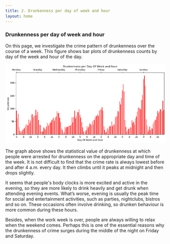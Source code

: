 ```yaml
---
title: 2. Drunkenness per day of week and hour
layout: home
---
```

### **Drunkenness per day of week and hour**

On this page, we investigate the crime pattern of drunkenness over the course of a week. This figure shows bar plots of drunkenness counts by day of the week and hour of the day.

![](img/timeseries_plot.png)

The graph above shows the statistical value of drunkenness at which people were arrested for drunkenness on the appropriate day and time of the week. It is not difficult to find that the crime rate is always lowest before and after 4 a.m. every day. It then climbs until it peaks at midnight and then drops slightly.

It seems that people's body clocks is more excited and active in the evening, so they are more likely to drink heavily and get drunk when attending evening events. What’s worse, evening is usually the peak time for social and entertainment activities, such as parties, nightclubs, bistros and so on. These occasions often involve drinking, so drunken behaviour is more common during these hours.

Besides, when the work week is over, people are always willing to relax when the weekend comes. Perhaps this is one of the essential reasons why the drunkenness of crime surges during the middle of the night on Friday and Saturday.
